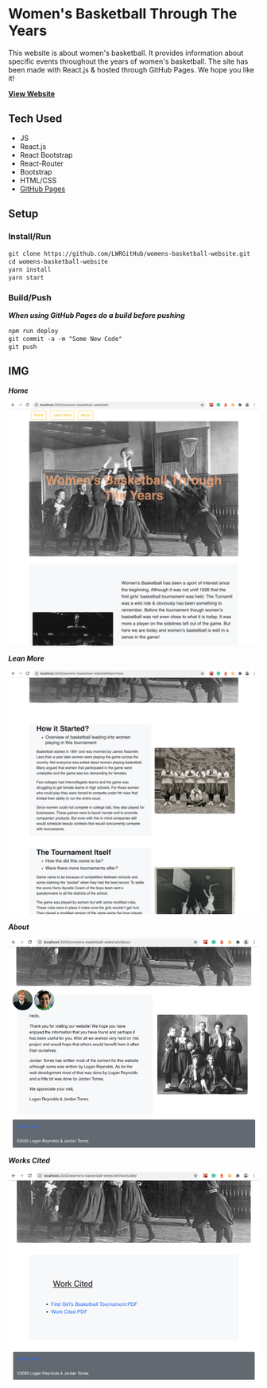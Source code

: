 # Women's Basketball Through The Years

This website is about women's basketball. It provides information about specific events throughout the years of women's basketball. The site has been made with React.js & hosted through GitHub Pages. We hope you like it!

**[View Website](http://lwrgithub.github.io/womens-basketball-website)**


## Tech Used

- JS
- React.js
- React Bootstrap
- React-Router
- Bootstrap
- HTML/CSS
- [GitHub Pages](http://lwrgithub.github.io/womens-basketball-website)


## Setup

### Install/Run

```
git clone https://github.com/LWRGitHub/womens-basketball-website.git
cd womens-basketball-website
yarn install
yarn start
```

### Build/Push

***When using GitHub Pages do a build before pushing***

```
npm run deploy
git commit -a -m "Some New Code"
git push
```

## IMG

***Home***

<img src="https://raw.githubusercontent.com/LWRGitHub/womens-basketball-website/master/public/images/readme-img/home.png" alt="this is a screen shot of the home page for women's basketball through the years. Image of a big photo black-and-white of women playing basketball with the chalkboard in the back.">


***Lean More***

<img src="https://raw.githubusercontent.com/LWRGitHub/womens-basketball-website/master/public/images/readme-img/learn-more.png" alt="this is a screen shot of the learn more page for women's basketball through the years. Has written text of how women's basketball got started and an image of a woman's basketball team photo and some info of a tournament and two pictures of a basketball game and play.">


***About***

<img src="https://raw.githubusercontent.com/LWRGitHub/womens-basketball-website/master/public/images/readme-img/about.png" alt="this is a screen shot of the about page for women's basketball through the years. Has picture of women's basketball team photo and info about the creators of the website.">


***Works Cited***

<img src="https://raw.githubusercontent.com/LWRGitHub/womens-basketball-website/master/public/images/readme-img/work-cited.png" alt="this is a screen shot of the works cited page for women's basketball through the years. image shows of footer & links to the work that has been cited. Also the image includes a photo of a women's basketball team and a piece of the Jumbotron at the top that includes the photo of the woman's basketball game in play.">